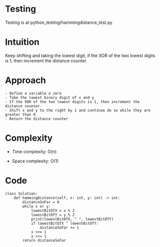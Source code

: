 # Testing
Testing is at python_testing/hammingdistance_test.py

# Intuition
Keep shifting and taking the lowest digit, if the XOR of the two lowest digits is 1, then increment the distance counter.

# Approach
    - Define a variable a zero
    - Take the lowest binary digit of x and y
    - If the XOR of the two lowest digits is 1, then increment the distance counter
    - Shift x and y to the right by 1 and continue do so while they are greater than 0
    - Return the distance counter

# Complexity
- Time complexity: O(n)

- Space complexity: O(1)

# Code
```
class Solution:
    def hammingDistance(self, x: int, y: int) -> int:
        distanceSoFar = 0
        while x or y:
            lowestBitOfX = x % 2
            lowestBitOfY = y % 2
            print(lowestBitOfX, " ", lowestBitOfY)
            if lowestBitOfX ^ lowestBitOfY:
                distanceSoFar += 1
            x >>= 1
            y >>= 1
        return distanceSoFar
```